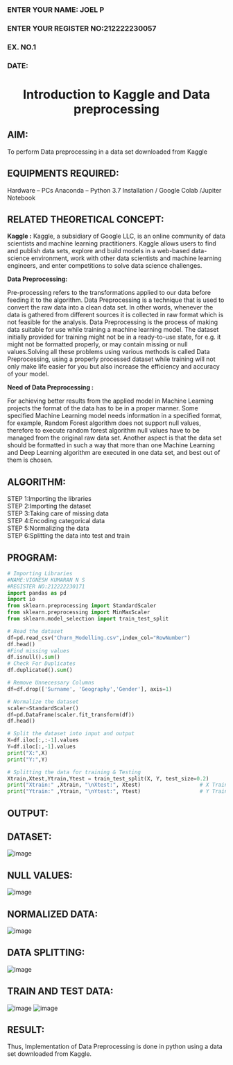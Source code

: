 <H3>ENTER YOUR NAME: JOEL P</H3>
<H3>ENTER YOUR REGISTER NO:212222230057</H3>
<H3>EX. NO.1</H3>
<H3>DATE:</H3>
<H1 ALIGN =CENTER> Introduction to Kaggle and Data preprocessing</H1>

## AIM:

To perform Data preprocessing in a data set downloaded from Kaggle

## EQUIPMENTS REQUIRED:
Hardware – PCs
Anaconda – Python 3.7 Installation / Google Colab /Jupiter Notebook

## RELATED THEORETICAL CONCEPT:

**Kaggle :**
Kaggle, a subsidiary of Google LLC, is an online community of data scientists and machine learning practitioners. Kaggle allows users to find and publish data sets, explore and build models in a web-based data-science environment, work with other data scientists and machine learning engineers, and enter competitions to solve data science challenges.

**Data Preprocessing:**

Pre-processing refers to the transformations applied to our data before feeding it to the algorithm. Data Preprocessing is a technique that is used to convert the raw data into a clean data set. In other words, whenever the data is gathered from different sources it is collected in raw format which is not feasible for the analysis.
Data Preprocessing is the process of making data suitable for use while training a machine learning model. The dataset initially provided for training might not be in a ready-to-use state, for e.g. it might not be formatted properly, or may contain missing or null values.Solving all these problems using various methods is called Data Preprocessing, using a properly processed dataset while training will not only make life easier for you but also increase the efficiency and accuracy of your model.

**Need of Data Preprocessing :**

For achieving better results from the applied model in Machine Learning projects the format of the data has to be in a proper manner. Some specified Machine Learning model needs information in a specified format, for example, Random Forest algorithm does not support null values, therefore to execute random forest algorithm null values have to be managed from the original raw data set.
Another aspect is that the data set should be formatted in such a way that more than one Machine Learning and Deep Learning algorithm are executed in one data set, and best out of them is chosen.


## ALGORITHM:
STEP 1:Importing the libraries<BR>
STEP 2:Importing the dataset<BR>
STEP 3:Taking care of missing data<BR>
STEP 4:Encoding categorical data<BR>
STEP 5:Normalizing the data<BR>
STEP 6:Splitting the data into test and train<BR>

##  PROGRAM:
```python
# Importing Libraries
#NAME:VIGNESH KUMARAN N S
#REGISTER NO:212222230171
import pandas as pd                                                 
import io
from sklearn.preprocessing import StandardScaler
from sklearn.preprocessing import MinMaxScaler
from sklearn.model_selection import train_test_split

# Read the dataset 
df=pd.read_csv("Churn_Modelling.csv",index_col="RowNumber")         
df.head()
#Find missing values
df.isnull().sum()
# Check For Duplicates 
df.duplicated().sum()

# Remove Unnecessary Columns            
df=df.drop(['Surname', 'Geography','Gender'], axis=1)

# Normalize the dataset
scaler=StandardScaler()                                             
df=pd.DataFrame(scaler.fit_transform(df))
df.head()

# Split the dataset into input and output
X=df.iloc[:,:-1].values
Y=df.iloc[:,-1].values                     
print("X:",X)
print("Y:",Y)

# Splitting the data for training & Testing          
Xtrain,Xtest,Ytrain,Ytest = train_test_split(X, Y, test_size=0.2)
print("Xtrain:" ,Xtrain, "\nXtest:", Xtest)                   # X Train and Test
print("Ytrain:" ,Ytrain, "\nYtest:", Ytest)                   # Y Train and Test                  
```

## OUTPUT:
## DATASET:
![image](https://github.com/Adhithyaram29D/Ex-1-NN/assets/119393540/bf668410-477d-4614-a08c-0f3627d1789f)
## NULL VALUES:
![image](https://github.com/Adhithyaram29D/Ex-1-NN/assets/119393540/08e0e171-e351-4cb6-8ebd-c19cfe7e7929)
## NORMALIZED DATA:
![image](https://github.com/Adhithyaram29D/Ex-1-NN/assets/119393540/a3605b2b-7a2c-4944-bfd5-3f2464748c11)
## DATA SPLITTING:
![image](https://github.com/Adhithyaram29D/Ex-1-NN/assets/119393540/8d165786-d0be-4219-8005-2e12ca155b72)
## TRAIN AND TEST DATA:
![image](https://github.com/Adhithyaram29D/Ex-1-NN/assets/119393540/e0d9d8e8-0266-4638-8aba-4965a02655e2)
![image](https://github.com/Adhithyaram29D/Ex-1-NN/assets/119393540/a52d9643-e6e0-4643-a307-9da1c97672cd)


## RESULT:
Thus, Implementation of Data Preprocessing is done in python  using a data set downloaded from Kaggle.
